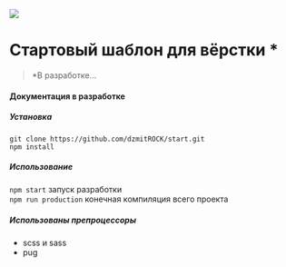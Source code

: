 ![](https://github.com/dzmitROCK/start/blob/master/work/favicon/android-chrome-512x512.png?raw=true)
# Стартовый шаблон для вёрстки *
> *В разработке...
#### Документация в разработке
##### Установка
`git clone https://github.com/dzmitROCK/start.git`  
`npm install`
##### Использование
`npm start` запуск разработки  
`npm run production` конечная компиляция всего проекта 
##### Использованы препроцессоры
* scss и sass
* pug